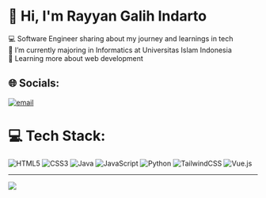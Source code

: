 # 👋 Hi, I'm Rayyan Galih Indarto
💻 Software Engineer sharing about my journey and learnings in tech<br>🏢 I’m currently majoring in Informatics at Universitas Islam Indonesia<br>💭 Learning more about web development


## 🌐 Socials:
[![email](https://img.shields.io/badge/Email-D14836?logo=gmail&logoColor=white)](mailto:rayyan.crazenex@gmail.com) 

# 💻 Tech Stack:
![HTML5](https://img.shields.io/badge/html5-%23E34F26.svg?style=for-the-badge&logo=html5&logoColor=white) ![CSS3](https://img.shields.io/badge/css3-%231572B6.svg?style=for-the-badge&logo=css3&logoColor=white) ![Java](https://img.shields.io/badge/java-%23ED8B00.svg?style=for-the-badge&logo=openjdk&logoColor=white) ![JavaScript](https://img.shields.io/badge/javascript-%23323330.svg?style=for-the-badge&logo=javascript&logoColor=%23F7DF1E) ![Python](https://img.shields.io/badge/python-3670A0?style=for-the-badge&logo=python&logoColor=ffdd54) ![TailwindCSS](https://img.shields.io/badge/tailwindcss-%2338B2AC.svg?style=for-the-badge&logo=tailwind-css&logoColor=white) ![Vue.js](https://img.shields.io/badge/vue.js-%2335495e.svg?style=for-the-badge&logo=vuedotjs&logoColor=%234FC08D)

---
[![](https://visitcount.itsvg.in/api?id=Ryynghh&icon=0&color=0)](https://visitcount.itsvg.in)

<!-- Proudly created with GPRM ( https://gprm.itsvg.in ) -->
